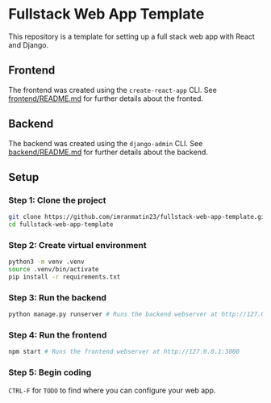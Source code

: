 # Fullstack Web App Template

This repository is a template for setting up a full stack web app with React and Django.

## Frontend

The frontend was created using the `create-react-app` CLI. See [frontend/README.md](frontend/README.md) for further details about the fronted.

## Backend

The backend was created using the `django-admin` CLI. See [backend/README.md](backend/README.md) for further details about the backend.

## Setup

### Step 1: Clone the project

```bash
git clone https://github.com/imranmatin23/fullstack-web-app-template.git
cd fullstack-web-app-template
```

### Step 2: Create virtual environment

```bash
python3 -m venv .venv
source .venv/bin/activate
pip install -r requirements.txt
```

### Step 3: Run the backend

```bash
python manage.py runserver # Runs the backend webserver at http://127.0.0.1:8000
```

### Step 4: Run the frontend

```bash
npm start # Runs the frontend webserver at http://127.0.0.1:3000
```

### Step 5: Begin coding

`CTRL-F` for `TODO` to find where you can configure your web app.
